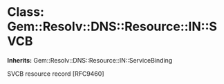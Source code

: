 # Class: Gem::Resolv::DNS::Resource::IN::SVCB
**Inherits:** Gem::Resolv::DNS::Resource::IN::ServiceBinding
    

SVCB resource record [RFC9460]



